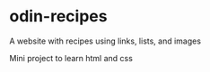 # odin-recipes
A website with recipes using links, lists, and images 

Mini project to learn html and css
